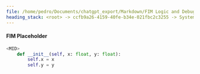 ```yaml
---
file: /home/pedro/Documents/chatgpt_export/Markdown/FIM Logic and Debugging.md
heading_stack: <root> -> ccfb9a26-4159-40fe-b34e-021fbc2c3255 -> System -> ec3e3103-d827-4adc-88e3-b58200f32ea1 -> System -> aaa24904-7ec6-4e44-875c-31e21b7e874c -> User -> 3e42be5a-97b3-4ca4-9124-2ca3d4c32e56 -> Assistant -> aaa28121-a13e-461d-b618-50b1d0782f06 -> User -> 4e857123-36b1-4338-93ea-5120e13173e6 -> Assistant -> 758a5e3b-4420-4a7f-a358-2a439ec0d249 -> Tool -> db910fdc-c297-4dca-89b9-6f372fef740f -> Assistant -> 1. Recursive Factorial Function -> Prompt -> FIM Placeholder -> Test -> FIM Placeholder -> 2. 2D Point Class with Distance Calculation -> Prompt -> FIM Placeholder
---
```

#### FIM Placeholder
```python
<MID>
    def __init__(self, x: float, y: float):
        self.x = x
        self.y = y
```

